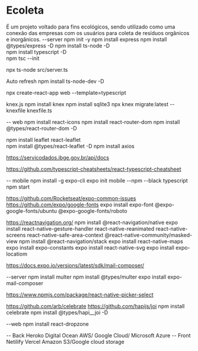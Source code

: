 # Ecoleta

É um projeto voltado para fins ecológicos, sendo utilizado como uma conexão das empresas com os usuários para coleta de resíduos orgânicos e inorgânicos.
--server
npm init -y
npm install express
npm install @types/express -D
npm install ts-node -D  
npm install typescript -D  
npm tsc --init

npx ts-node src/server.ts

Auto refresh
npm install ts-node-dev -D

npx create-react-app web --template=typescript

knex.js
npm install knex
npm install sqlite3
npx knex migrate:latest --knexfile knexfile.ts

-- web
npm install react-icons
npm install react-router-dom
npm install @types/react-router-dom -D


npm install leaflet react-leaflet  
npm install @types/react-leaflet -D
npm install axios


https://servicodados.ibge.gov.br/api/docs

https://github.com/typescript-cheatsheets/react-typescript-cheatsheet

-- mobile
npm install -g expo-cli
expo init mobile --npm
--black typescript
npm start

https://github.com/Rocketseat/expo-common-issues
https://github.com/expo/google-fonts
expo install expo-font @expo-google-fonts/ubuntu @expo-google-fonts/roboto

https://reactnavigation.org/
npm install @react-navigation/native
expo install react-native-gesture-handler react-native-reanimated react-native-screens react-native-safe-area-context @react-native-community/masked-view
npm install @react-navigation/stack
expo install react-native-maps  
expo install expo-constants
expo install react-native-svg 
expo install expo-locatiom

https://docs.expo.io/versions/latest/sdk/mail-composer/

--server
npm install multer
npm install @types/multer
expo install expo-mail-composer

https://www.npmjs.com/package/react-native-picker-select

https://github.com/arb/celebrate
https://github.com/hapijs/joi
npm install celebrate
npm install @types/hapi__joi -D

--web
npm install react-dropzone


-- Back
Heroko
Digital Ocean
AWS/ Google Cloud/ Microsoft Azure
-- Front
Netilify
Vercel
Amazon S3/Google cloud storage


